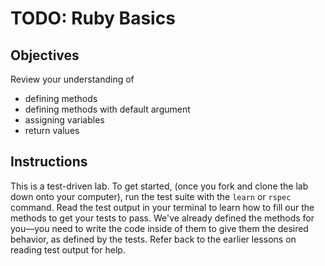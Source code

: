 
# TODO: Ruby Basics

## Objectives

Review your understanding of 

* defining methods 
* defining methods with default argument
* assigning variables
* return values


## Instructions

This is a test-driven lab. To get started, (once you fork and clone the lab down onto your computer), run the test suite with the `learn` or `rspec` command. Read the test output in your terminal to learn how to fill our the methods to get your tests to pass. We've already defined the methods for you––you need to write the code inside of them to give them the desired behavior, as defined by the tests. Refer back to the earlier lessons on reading test output for help. 
